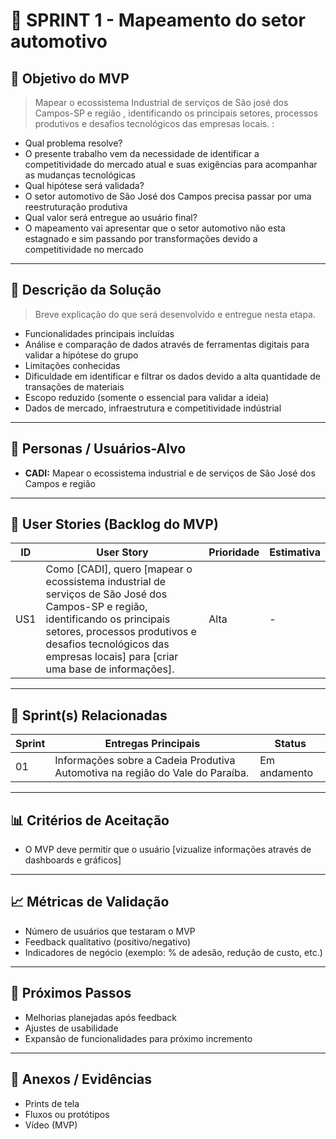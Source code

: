 # 📌 SPRINT 1 - Mapeamento do setor automotivo

## 🎯 Objetivo do MVP
> Mapear o ecossistema Industrial de serviços de São josé dos Campos-SP e região , identificando os principais setores, processos produtivos e desafios tecnológicos das empresas locais. :  
- Qual problema resolve?
- O presente trabalho vem da necessidade de identificar a competitividade do mercado atual e suas exigências para acompanhar as mudanças tecnológicas  
- Qual hipótese será validada?
- O setor automotivo de São José dos Campos precisa passar por uma reestruturação produtiva
- Qual valor será entregue ao usuário final?
-  O mapeamento vai apresentar que o setor automotivo não esta estagnado e sim passando por transformações devido a competitividade no mercado 
 
---

## 📝 Descrição da Solução
> Breve explicação do que será desenvolvido e entregue nesta etapa.  
- Funcionalidades principais incluídas
- Análise e comparação de dados através de ferramentas digitais para validar a hipótese do grupo   
- Limitações conhecidas
- Dificuldade em identificar e filtrar os dados devido a alta quantidade de transações de materiais  
- Escopo reduzido (somente o essencial para validar a ideia)
- Dados de mercado, infraestrutura e competitividade indústrial  

---

## 👥 Personas / Usuários-Alvo
- **CADI:** Mapear o ecossistema industrial e de serviços de São José dos Campos e região
    

---

## 🔑 User Stories (Backlog do MVP)
| ID  | User Story                                                                 | Prioridade | Estimativa |
|-----|-----------------------------------------------------------------------------|------------|------------|
| US1 | Como [CADI], quero [mapear o ecossistema industrial de serviços de São José dos Campos-SP e região, identificando os principais setores, processos produtivos e desafios tecnológicos das empresas locais] para [criar uma base de informações].| Alta  | - |


---

## 📅 Sprint(s) Relacionadas
| Sprint | Entregas Principais                          | Status   |
|--------|----------------------------------------------|----------|
| 01     | Informações sobre a Cadeia Produtiva Automotiva na região do Vale do Paraíba.                        | Em andamento|


---

## 📊 Critérios de Aceitação
- O MVP deve permitir que o usuário [vizualize informações através de dashboards e gráficos]  
  

---

## 📈 Métricas de Validação
- Número de usuários que testaram o MVP  
- Feedback qualitativo (positivo/negativo)  
- Indicadores de negócio (exemplo: % de adesão, redução de custo, etc.)  

---

## 🚀 Próximos Passos
- Melhorias planejadas após feedback  
- Ajustes de usabilidade  
- Expansão de funcionalidades para próximo incremento  

---

## 📂 Anexos / Evidências
- Prints de tela  
- Fluxos ou protótipos  
- Vídeo (MVP)  
